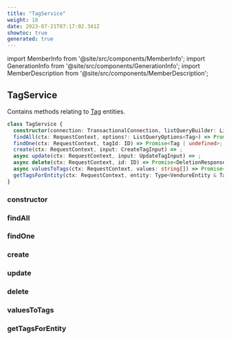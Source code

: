 ```yaml
---
title: "TagService"
weight: 10
date: 2023-07-21T07:17:02.341Z
showtoc: true
generated: true
---
```

<!-- This file was generated from the Vendure source. Do not modify. Instead, re-run the "docs:build" script -->
import MemberInfo from '@site/src/components/MemberInfo';
import GenerationInfo from '@site/src/components/GenerationInfo';
import MemberDescription from '@site/src/components/MemberDescription';


## TagService

<GenerationInfo sourceFile="packages/core/src/service/services/tag.service.ts" sourceLine="24" packageName="@vendure/core" />

Contains methods relating to <a href='/docs/reference/typescript-api/entities/tag#tag'>Tag</a> entities.

```ts title="Signature"
class TagService {
  constructor(connection: TransactionalConnection, listQueryBuilder: ListQueryBuilder)
  findAll(ctx: RequestContext, options?: ListQueryOptions<Tag>) => Promise<PaginatedList<Tag>>;
  findOne(ctx: RequestContext, tagId: ID) => Promise<Tag | undefined>;
  create(ctx: RequestContext, input: CreateTagInput) => ;
  async update(ctx: RequestContext, input: UpdateTagInput) => ;
  async delete(ctx: RequestContext, id: ID) => Promise<DeletionResponse>;
  async valuesToTags(ctx: RequestContext, values: string[]) => Promise<Tag[]>;
  getTagsForEntity(ctx: RequestContext, entity: Type<VendureEntity & Taggable>, id: ID) => Promise<Tag[]>;
}
```

<div className="members-wrapper">

### constructor

<MemberInfo kind="method" type="(connection: <a href='/docs/reference/typescript-api/data-access/transactional-connection#transactionalconnection'>TransactionalConnection</a>, listQueryBuilder: <a href='/docs/reference/typescript-api/data-access/list-query-builder#listquerybuilder'>ListQueryBuilder</a>) => TagService"   />


### findAll

<MemberInfo kind="method" type="(ctx: <a href='/docs/reference/typescript-api/request/request-context#requestcontext'>RequestContext</a>, options?: ListQueryOptions&#60;<a href='/docs/reference/typescript-api/entities/tag#tag'>Tag</a>&#62;) => Promise&#60;<a href='/docs/reference/typescript-api/common/paginated-list#paginatedlist'>PaginatedList</a>&#60;<a href='/docs/reference/typescript-api/entities/tag#tag'>Tag</a>&#62;&#62;"   />


### findOne

<MemberInfo kind="method" type="(ctx: <a href='/docs/reference/typescript-api/request/request-context#requestcontext'>RequestContext</a>, tagId: <a href='/docs/reference/typescript-api/common/id#id'>ID</a>) => Promise&#60;<a href='/docs/reference/typescript-api/entities/tag#tag'>Tag</a> | undefined&#62;"   />


### create

<MemberInfo kind="method" type="(ctx: <a href='/docs/reference/typescript-api/request/request-context#requestcontext'>RequestContext</a>, input: CreateTagInput) => "   />


### update

<MemberInfo kind="method" type="(ctx: <a href='/docs/reference/typescript-api/request/request-context#requestcontext'>RequestContext</a>, input: UpdateTagInput) => "   />


### delete

<MemberInfo kind="method" type="(ctx: <a href='/docs/reference/typescript-api/request/request-context#requestcontext'>RequestContext</a>, id: <a href='/docs/reference/typescript-api/common/id#id'>ID</a>) => Promise&#60;DeletionResponse&#62;"   />


### valuesToTags

<MemberInfo kind="method" type="(ctx: <a href='/docs/reference/typescript-api/request/request-context#requestcontext'>RequestContext</a>, values: string[]) => Promise&#60;<a href='/docs/reference/typescript-api/entities/tag#tag'>Tag</a>[]&#62;"   />


### getTagsForEntity

<MemberInfo kind="method" type="(ctx: <a href='/docs/reference/typescript-api/request/request-context#requestcontext'>RequestContext</a>, entity: Type&#60;<a href='/docs/reference/typescript-api/entities/vendure-entity#vendureentity'>VendureEntity</a> &#38; <a href='/docs/reference/typescript-api/entities/interfaces#taggable'>Taggable</a>&#62;, id: <a href='/docs/reference/typescript-api/common/id#id'>ID</a>) => Promise&#60;<a href='/docs/reference/typescript-api/entities/tag#tag'>Tag</a>[]&#62;"   />




</div>
